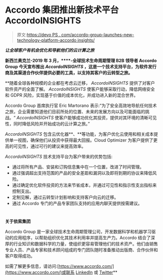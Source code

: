 # Accordo 集团推出新技术平台 AccordoINSIGHTS

> 原文:[https://devo PS . com/accordo-group-launches-new-technology-platform-accordo insights/](https://devops.com/accordo-group-launches-new-technology-platform-accordoinsights/)

***让全球客户有机会优化和导航他们的云计算之旅***

**新西兰奥克兰-2019 年 3 月，****-全球技术生命周期管理 B2B 领导者 Accordo Group 今天宣布推出 *AccordoINSIGHTS* ，这是一个技术支持平台，为软件发行商及其渠道合作伙伴提供必要的工具，以支持其客户的云转型之旅。**

 **随着全球各种规模的企业都在考虑云迁移， *AccordoINSIGHTS* 提供了对客户软件资产的全面了解。 *AccordoINSIGHTS* 使客户能够采取行动，降低网络安全和 GDPR 风险，实现基于价值的成本优化，并成功进入新的混合世界。

Accordo Group 首席执行官 Eric Martorano 表示:“为了安全高效地导航任何技术之旅，企业需要知道他们目前所处的位置、未来的发展方向以及可能面临的挑战。“ *AccordoINSIGHTS* 使客户能够成功优化其投资，提供对其环境的清晰可见性，同时降低风险并开始成功的云计算之旅。”

*AccordoINSIGHTS* 包含云优化器**、**等功能，为客户优化云使用和相关成本提供单一视图，确保他们从投资中获得最大回报。Cloud Optimizer 为客户提供了更高的可见性，通过可行的建议来提高效率。

*AccordoINSIGHTS* 技术支持平台为客户带来的优势包括:

*   通过将所有产品、安装和订购信息集中在一个位置，改进了时间管理。
*   通过强调超出支持范围的产品的安全差距和漏洞以及即将到期的协议来降低风险。
*   通过确定优化软件投资的方法来节省成本，并通过可见性和指示性支出指标来控制支出。
*   定制见解，通过云转型计划影响和支持客户向云的迁移。
*   通过 Accordo 专门的产品专家团队支持的应用内聊天提供按需建议。

# #

**关于依索集团**

Accordo Group 是一家全球技术生命周期管理公司，开发数据科学和机器学习驱动的应用程序，以帮助组织优化其技术利用率并提高生产力。Accordo 结合了深厚的行业知识和数据科学的力量，使组织更容易管理他们的技术资产。他们由销售专业人员、产品专家和技术顾问组成的专门团队随时准备推动出版商、合作伙伴和客户取得成功。

如需了解更多信息，请访问:[https://www.accordo.com/](https://www.accordo.com/)或联系 [LinkedIn](https://www.linkedin.com/company/accordo-group/?originalSubdomain=nz) 或 [Twitter](https://twitter.com/accordogroup)**